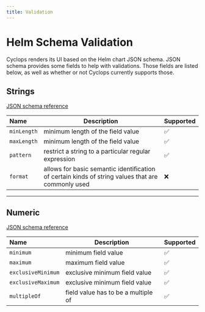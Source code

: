 ```yaml
---
title: Validation
---
```


# Helm Schema Validation

Cyclops renders its UI based on the Helm chart JSON schema. JSON schema provides some fields to help with validations. Those fields are listed below, as well as whether or not Cyclops currently supports those.

## Strings

[JSON schema reference](https://json-schema.org/understanding-json-schema/reference/string)

| Name        | Description                                                                                       | Supported          |
| :---------- | ------------------------------------------------------------------------------------------------- | ------------------ |
| `minLength` | minimum length of the field value                                                                 | :white_check_mark: |
| `maxLength` | minimum length of the field value                                                                 | :white_check_mark: |
| `pattern`   | restrict a string to a particular regular expression                                              | :white_check_mark: |
| `format`    | allows for basic semantic identification of certain kinds of string values that are commonly used | :x:                |

<hr/>

## Numeric

[JSON schema reference](https://json-schema.org/understanding-json-schema/reference/numeric)

| Name               | Description                         | Supported          |
| :----------------- | ----------------------------------- | ------------------ |
| `minimum`          | minimum field value                 | :white_check_mark: |
| `maximum`          | maximum field value                 | :white_check_mark: |
| `exclusiveMinimum` | exclusive minimum field value       | :white_check_mark: |
| `exclusiveMaximum` | exclusive minimum field value       | :white_check_mark: |
| `multipleOf`       | field value has to be a multiple of | :white_check_mark: |
